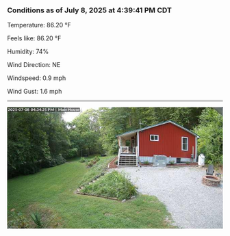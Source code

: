 ### Conditions as of July 8, 2025 at 4:39:41 PM CDT 

Temperature: 86.20 &deg;F

Feels like: 86.20 &deg;F

Humidity: 74%

Wind Direction: NE

Windspeed: 0.9 mph

Wind Gust: 1.6 mph

---

<img src="./images/latest.jpeg"/>

